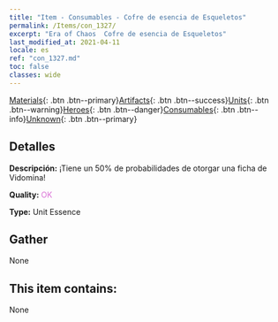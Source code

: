 ```yaml
---
title: "Item - Consumables - Cofre de esencia de Esqueletos"
permalink: /Items/con_1327/
excerpt: "Era of Chaos  Cofre de esencia de Esqueletos"
last_modified_at: 2021-04-11
locale: es
ref: "con_1327.md"
toc: false
classes: wide
---
```

 [Materials](/es/Items/){: .btn .btn--primary}[Artifacts](/es/Items/Artifacts/){: .btn .btn--success}[Units](/es/Items/Units/){: .btn .btn--warning}[Heroes](/es/Items/Heroes/){: .btn .btn--danger}[Consumables](/es/Items/Consumables/){: .btn .btn--info}[Unknown](/es/Items/Unknown/){: .btn .btn--primary}

## Detalles
 **Descripción:** ¡Tiene un 50% de probabilidades de otorgar una ficha de Vidomina!

 **Quality:** <span style="color: #DA70D6">OK</span>

 **Type:** Unit Essence

## Gather

  None

## This item contains:

  None

